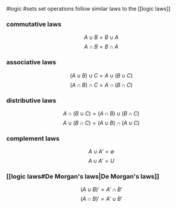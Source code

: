 #logic #sets
set operations follow similar laws to the [[logic laws]]
### commutative laws
$$A\cup B=B\cup A$$ 
$$A\cap B=B\cap A$$
### associative laws
$$(A\cup B)\cup C=A\cup (B\cup C)$$ 
$$(A\cap B)\cap C=A\cap(B\cap C)$$
### distributive laws
$$A\cap(B\cup C)=(A\cap B)\cup(B\cap C)$$ 
$$A\cup(B\cap C)=(A\cup B)\cap(A\cup C)$$
### complement laws
$$A\cup A'=\emptyset$$
$$A\cup A'=U$$
###  [[logic laws#De Morgan's laws|De Morgan's laws]]
$$(A\cup B)'=A'\cap B'$$
$$(A\cap B)'=A'\cup B'$$
